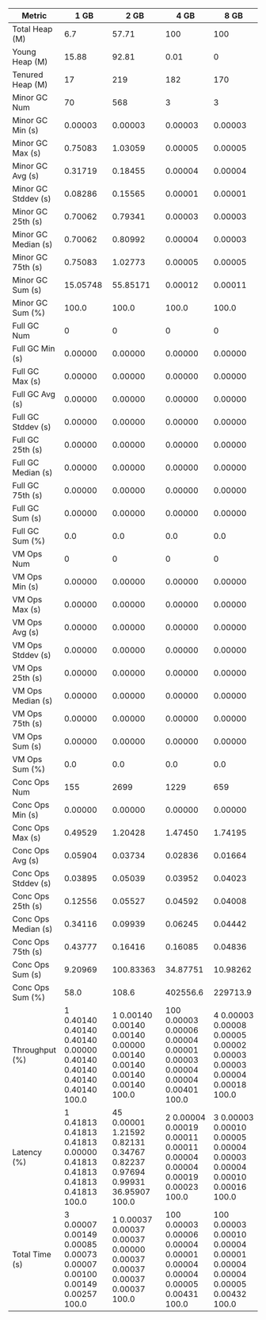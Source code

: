| Metric | 1 GB | 2 GB | 4 GB | 8 GB |
|------|----|----|----|----|
| Total Heap (M) | 6.7 | 57.71 | 100 | 100 |
| Young Heap (M) | 15.88 | 92.81 | 0.01 | 0 |
| Tenured Heap (M) | 17 | 219 | 182 | 170 |
| Minor GC Num | 70 | 568 | 3 | 3 |
| Minor GC Min (s) | 0.00003 | 0.00003 | 0.00003 | 0.00003 |
| Minor GC Max (s) | 0.75083 | 1.03059 | 0.00005 | 0.00005 |
| Minor GC Avg (s) | 0.31719 | 0.18455 | 0.00004 | 0.00004 |
| Minor GC Stddev (s) | 0.08286 | 0.15565 | 0.00001 | 0.00001 |
| Minor GC 25th (s) | 0.70062 | 0.79341 | 0.00003 | 0.00003 |
| Minor GC Median (s) | 0.70062 | 0.80992 | 0.00004 | 0.00003 |
| Minor GC 75th (s) | 0.75083 | 1.02773 | 0.00005 | 0.00005 |
| Minor GC Sum (s) | 15.05748 | 55.85171 | 0.00012 | 0.00011 |
| Minor GC Sum (%) | 100.0 | 100.0 | 100.0 | 100.0 |
| Full GC Num | 0 | 0 | 0 | 0 |
| Full GC Min (s) | 0.00000 | 0.00000 | 0.00000 | 0.00000 |
| Full GC Max (s) | 0.00000 | 0.00000 | 0.00000 | 0.00000 |
| Full GC Avg (s) | 0.00000 | 0.00000 | 0.00000 | 0.00000 |
| Full GC Stddev (s) | 0.00000 | 0.00000 | 0.00000 | 0.00000 |
| Full GC 25th (s) | 0.00000 | 0.00000 | 0.00000 | 0.00000 |
| Full GC Median (s) | 0.00000 | 0.00000 | 0.00000 | 0.00000 |
| Full GC 75th (s) | 0.00000 | 0.00000 | 0.00000 | 0.00000 |
| Full GC Sum (s) | 0.00000 | 0.00000 | 0.00000 | 0.00000 |
| Full GC Sum (%) | 0.0 | 0.0 | 0.0 | 0.0 |
| VM Ops Num | 0 | 0 | 0 | 0 |
| VM Ops Min (s) | 0.00000 | 0.00000 | 0.00000 | 0.00000 |
| VM Ops Max (s) | 0.00000 | 0.00000 | 0.00000 | 0.00000 |
| VM Ops Avg (s) | 0.00000 | 0.00000 | 0.00000 | 0.00000 |
| VM Ops Stddev (s) | 0.00000 | 0.00000 | 0.00000 | 0.00000 |
| VM Ops 25th (s) | 0.00000 | 0.00000 | 0.00000 | 0.00000 |
| VM Ops Median (s) | 0.00000 | 0.00000 | 0.00000 | 0.00000 |
| VM Ops 75th (s) | 0.00000 | 0.00000 | 0.00000 | 0.00000 |
| VM Ops Sum (s) | 0.00000 | 0.00000 | 0.00000 | 0.00000 |
| VM Ops Sum (%) | 0.0 | 0.0 | 0.0 | 0.0 |
| Conc Ops Num | 155 | 2699 | 1229 | 659 |
| Conc Ops Min (s) | 0.00000 | 0.00000 | 0.00000 | 0.00000 |
| Conc Ops Max (s) | 0.49529 | 1.20428 | 1.47450 | 1.74195 |
| Conc Ops Avg (s) | 0.05904 | 0.03734 | 0.02836 | 0.01664 |
| Conc Ops Stddev (s) | 0.03895 | 0.05039 | 0.03952 | 0.04023 |
| Conc Ops 25th (s) | 0.12556 | 0.05527 | 0.04592 | 0.04008 |
| Conc Ops Median (s) | 0.34116 | 0.09939 | 0.06245 | 0.04442 |
| Conc Ops 75th (s) | 0.43777 | 0.16416 | 0.16085 | 0.04836 |
| Conc Ops Sum (s) | 9.20969 | 100.83363 | 34.87751 | 10.98262 |
| Conc Ops Sum (%) | 58.0 | 108.6 | 402556.6 | 229713.9 |
| Throughput (%) | 1	0.40140	0.40140	0.40140	0.00000	0.40140	0.40140	0.40140	0.40140	100.0 | 1	0.00140	0.00140	0.00140	0.00000	0.00140	0.00140	0.00140	0.00140	100.0 | 100	0.00003	0.00006	0.00004	0.00001	0.00003	0.00004	0.00004	0.00401	100.0 | 4	0.00003	0.00008	0.00005	0.00002	0.00003	0.00003	0.00004	0.00018	100.0 |
| Latency (%) | 1	0.41813	0.41813	0.41813	0.00000	0.41813	0.41813	0.41813	0.41813	100.0 | 45	0.00001	1.21592	0.82131	0.34767	0.82237	0.97694	0.99931	36.95907	100.0 | 2	0.00004	0.00019	0.00011	0.00011	0.00004	0.00004	0.00019	0.00023	100.0 | 3	0.00003	0.00010	0.00005	0.00004	0.00003	0.00004	0.00010	0.00016	100.0 |
| Total Time (s) | 3	0.00007	0.00149	0.00085	0.00073	0.00007	0.00100	0.00149	0.00257	100.0 | 1	0.00037	0.00037	0.00037	0.00000	0.00037	0.00037	0.00037	0.00037	100.0 | 100	0.00003	0.00006	0.00004	0.00001	0.00004	0.00004	0.00005	0.00431	100.0 | 100	0.00003	0.00010	0.00004	0.00001	0.00004	0.00004	0.00005	0.00432	100.0 |
